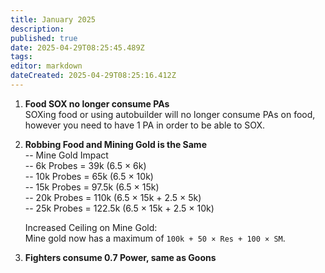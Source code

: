 ```yaml
---
title: January 2025
description: 
published: true
date: 2025-04-29T08:25:45.489Z
tags: 
editor: markdown
dateCreated: 2025-04-29T08:25:16.412Z
---
```


1. **Food SOX no longer consume PAs**  
   SOXing food or using autobuilder will no longer consume PAs on food, however you need to have 1 PA in order to be able to SOX.

2. **Robbing Food and Mining Gold is the Same**  
   -- Mine Gold Impact  
   -- 6k Probes = 39k (6.5 × 6k)  
   -- 10k Probes = 65k (6.5 × 10k)  
   -- 15k Probes = 97.5k (6.5 × 15k)  
   -- 20k Probes = 110k (6.5 × 15k + 2.5 × 5k)  
   -- 25k Probes = 122.5k (6.5 × 15k + 2.5 × 10k)

   Increased Ceiling on Mine Gold:  
   Mine gold now has a maximum of `100k + 50 × Res + 100 × SM`.

3. **Fighters consume 0.7 Power, same as Goons**
